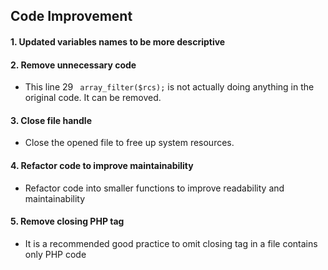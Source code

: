 ## Code Improvement

#### 1. Updated variables names to be more descriptive

#### 2. Remove unnecessary code
- This line 29 ` array_filter($rcs);` is not actually doing anything in the original code. It can be removed.

#### 3. Close file handle
- Close the opened file to free up system resources.

#### 4. Refactor code to improve maintainability
- Refactor code into smaller functions to improve readability and maintainability

#### 5. Remove closing PHP tag
- It is a recommended good practice to omit closing tag in a file contains only PHP code 